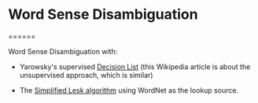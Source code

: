 # Word Sense Disambiguation
======

Word Sense Disambiguation with:

* Yarowsky's supervised [Decision List](http://en.wikipedia.org/wiki/Yarowsky_algorithm) (this Wikipedia article is about the unsupervised approach, which is similar)

* The [Simplified Lesk algorithm](http://en.wikipedia.org/wiki/Lesk_algorithm) using WordNet as the lookup source.
